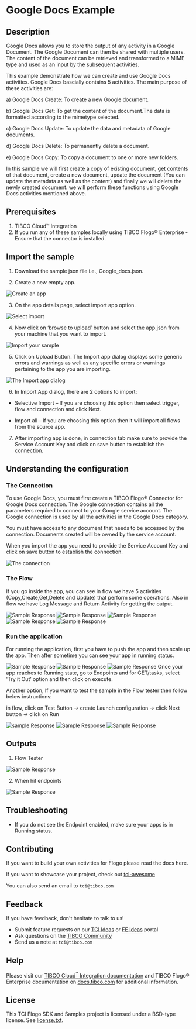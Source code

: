 # Google Docs Example


## Description

Google Docs allows you to store the output of any activity in a Google Document. The Google Document can then be shared with multiple users. The content of the document can be retrieved and transformed to a MIME type and used as an input by the subsequent activities.

This example demonstrate how we can create and use Google Docs activities.
Google Docs bascially contains 5 activities. The main purpose of these activities are:

a) Google Docs Create: To create a new Google document.

b) Google Docs Get: To get the content of the document.The data is formatted according to the mimetype selected. 

c) Google Docs Update: To update the data and metadata of Google documents.

d) Google Docs Delete: To permanently delete a document.

e) Google Docs Copy: To copy a document to one or more new folders.

In this sample we will first create a copy of existing document, get contents of that document, create a new document, update the document (You can update the metadata as well as the content) and finally we will delete the newly created document. we will perform these functions using Google Docs activities mentioned above.

## Prerequisites

1. TIBCO Cloud™ Integration 
2. If you run any of these samples locally using TIBCO Flogo® Enterprise -Ensure that the connector is installed.

## Import the sample

1. Download the sample json file i.e., Google_docs.json.

2. Create a new empty app.

![Create an app](../../../../import-screenshots/google_docs_screenshots/1.png)

3. On the app details page, select import app option.

![Select import](../../../../import-screenshots/google_docs_screenshots/2.png)

4. Now click on ‘browse to upload’ button and select the app.json from your machine that you want to import.

![Import your sample](../../../../import-screenshots/google_docs_screenshots/3.png)

5. Click on Upload Button. The Import app dialog displays some generic errors and warnings as well as any specific errors or warnings pertaining to the app you are importing.

![The Import app dialog](../../../../import-screenshots/google_docs_screenshots/4.png)

6. In Import App dialog, there are 2 options to import:

* Selective Import – If you are choosing this option then select trigger, flow and connection and click Next.

* Import all – If you are choosing this option then it will import all flows from the source app.

7. After importing app is done, in connection tab make sure to provide the Service Account Key and click on save button to establish the connection.

## Understanding the configuration

### The Connection
To use Google Docs, you must first create a TIBCO Flogo® Connector for Google Docs connection. The Google connection contains all the parameters required to connect to your Google service account. The Google connection is used by all the activities in the Google Docs category.

You must have access to any document that needs to be accessed by the connection. Documents created will be owned by the service account.

When you import the app you need to provide the Service Account Key and click on save button to establish the connection.

![The connection](../../../../import-screenshots/google_docs_screenshots/5.png)


### The Flow

If you go inside the app, you can see in flow we have 5 activities (Copy,Create,Get,Delete and Update) that perform some operations.
Also in flow we have Log Message and Return Activity for getting the output.

![Sample Response](../../../../import-screenshots/google_docs_screenshots/6.png)
![Sample Response](../../../../import-screenshots/google_docs_screenshots/7.png)
![Sample Response](../../../../import-screenshots/google_docs_screenshots/8.png)
![Sample Response](../../../../import-screenshots/google_docs_screenshots/9.png)
![Sample Response](../../../../import-screenshots/google_docs_screenshots/10.png)

### Run the application
For running the application, first you have to push the app and then scale up the app.
Then after sometime you can see your app in running status.

![Sample Response](../../../../import-screenshots/google_docs_screenshots/11.png)
![Sample Response](../../../../import-screenshots/google_docs_screenshots/12.png)
![Sample Response](../../../../import-screenshots/google_docs_screenshots/13.png)
Once your app reaches to Running state, go to Endpoints and for GET/tasks, select 'Try it Out’ option and then click on execute.

Another option, If you want to test the sample in the Flow tester then follow below instructions:
 
in flow, click on Test Button -> create Launch configuration -> click Next button -> click on Run

![sample Response](../../../../import-screenshots/google_docs_screenshots/14.png)
![Sample Response](../../../../import-screenshots/google_docs_screenshots/15.png)
![Sample Response](../../../../import-screenshots/google_docs_screenshots/16.png)

## Outputs

1. Flow Tester

![Sample Response](../../../../import-screenshots/google_docs_screenshots/17png)

2. When hit endpoints

![Sample Response](../../../../import-screenshots/google_docs_screenshots/18.png)


## Troubleshooting

* If you do not see the Endpoint enabled, make sure your apps is in Running status.

## Contributing
If you want to build your own activities for Flogo please read the docs here.

If you want to showcase your project, check out [tci-awesome](https://github.com/TIBCOSoftware/tci-awesome)

You can also send an email to `tci@tibco.com`

## Feedback
If you have feedback, don't hesitate to talk to us!

* Submit feature requests on our [TCI Ideas](https://ideas.tibco.com/?project=TCI) or [FE Ideas](https://ideas.tibco.com/?project=FE) portal
* Ask questions on the [TIBCO Community](https://community.tibco.com/answers/product/344006)
* Send us a note at `tci@tibco.com`

## Help
Please visit our [TIBCO Cloud<sup>&trade;</sup> Integration documentation](https://integration.cloud.tibco.com/docs/) and TIBCO Flogo® Enterprise documentation on [docs.tibco.com](https://docs.tibco.com/) for additional information.

## License
This TCI Flogo SDK and Samples project is licensed under a BSD-type license. See [license.txt](license.txt).

